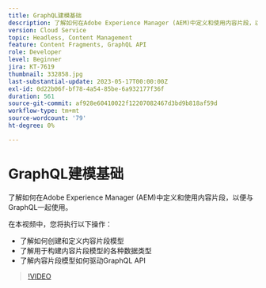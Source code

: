 ```yaml
---
title: GraphQL建模基础
description: 了解如何在Adobe Experience Manager (AEM)中定义和使用内容片段，以便与GraphQL一起使用。
version: Cloud Service
topic: Headless, Content Management
feature: Content Fragments, GraphQL API
role: Developer
level: Beginner
jira: KT-7619
thumbnail: 332858.jpg
last-substantial-update: 2023-05-17T00:00:00Z
exl-id: 0d22b06f-bf78-4a54-85be-6a932177f36f
duration: 561
source-git-commit: af928e60410022f12207082467d3bd9b818af59d
workflow-type: tm+mt
source-wordcount: '79'
ht-degree: 0%

---
```


# GraphQL建模基础

了解如何在Adobe Experience Manager (AEM)中定义和使用内容片段，以便与GraphQL一起使用。

在本视频中，您将执行以下操作：

+ 了解如何创建和定义内容片段模型
+ 了解用于构建内容片段模型的各种数据类型
+ 了解内容片段模型如何驱动GraphQL API

>[!VIDEO](https://video.tv.adobe.com/v/332858?quality=12&learn=on)
